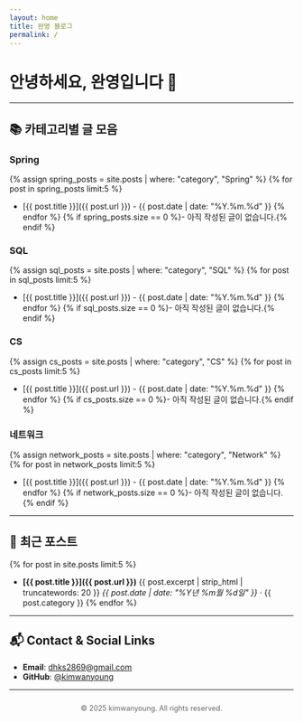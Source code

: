 ```yaml
---
layout: home
title: 완영 블로그
permalink: /
---
```


# 안녕하세요, 완영입니다 👋
---

## 📚 카테고리별 글 모음

### Spring
{% assign spring_posts = site.posts | where: "category", "Spring" %}
{% for post in spring_posts limit:5 %}
- [{{ post.title }}]({{ post.url }}) - {{ post.date | date: "%Y.%m.%d" }}
{% endfor %}
{% if spring_posts.size == 0 %}- 아직 작성된 글이 없습니다.{% endif %}

### SQL
{% assign sql_posts = site.posts | where: "category", "SQL" %}
{% for post in sql_posts limit:5 %}
- [{{ post.title }}]({{ post.url }}) - {{ post.date | date: "%Y.%m.%d" }}
{% endfor %}
{% if sql_posts.size == 0 %}- 아직 작성된 글이 없습니다.{% endif %}

### CS
{% assign cs_posts = site.posts | where: "category", "CS" %}
{% for post in cs_posts limit:5 %}
- [{{ post.title }}]({{ post.url }}) - {{ post.date | date: "%Y.%m.%d" }}
{% endfor %}
{% if cs_posts.size == 0 %}- 아직 작성된 글이 없습니다.{% endif %}

### 네트워크
{% assign network_posts = site.posts | where: "category", "Network" %}
{% for post in network_posts limit:5 %}
- [{{ post.title }}]({{ post.url }}) - {{ post.date | date: "%Y.%m.%d" }}
{% endfor %}
{% if network_posts.size == 0 %}- 아직 작성된 글이 없습니다.{% endif %}

---

## 📝 최근 포스트

{% for post in site.posts limit:5 %}
- **[{{ post.title }}]({{ post.url }})**
  {{ post.excerpt | strip_html | truncatewords: 20 }}
  *{{ post.date | date: "%Y년 %m월 %d일" }}* · {{ post.category }}
{% endfor %}

---

## 📬 Contact & Social Links

- **Email**: [dhks2869@gmail.com](mailto:dhks2869@gmail.com)
- **GitHub**: [@kimwanyoung](https://github.com/kimwanyoung)

---

<div style="text-align: center; color: #666; font-size: 0.9em; margin-top: 2em;">
  © 2025 kimwanyoung. All rights reserved.
</div>
